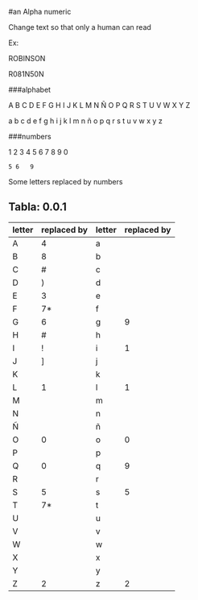 #an
Alpha numeric

Change text so that only a human can read

Ex: 

ROBINSON

R081N50N



###alphabet

A B C D E F G H I J K L M N Ñ O P Q R S T U V W X Y Z 

a b c d e f g h i j k l m n ñ o p q r s t u v w x y z 

###numbers

1 2 3 4 5 6 7 8 9 0

    5 6   9


Some letters replaced by numbers

Tabla: 0.0.1
---
|letter | replaced by   |letter | replaced by   |
|-------|---------------|-------|---------------|
|A      | 4 | a | | 
|B      | 8|b | |
|C      | #| c | |
|D      | )| d | |
|E      | 3| e | |
|F      | 7*| f | |
|G      | 6| g | 9 |
|H      | #| h | |
|I      | ! | i | 1 |
|J      | ]| j | |
|K      | | k | |
|L      | 1 | l | 1 |
|M      | | m | |
|N      | | n | |
|Ñ      | | ñ | |
|O      | 0 | o  | 0 |
|P      | | p | |
|Q      | 0 | q  | 9 |
|R      | | r | |
|S      | 5 | s  | 5 |
|T      | 7* | t | |
|U      | | u | |
|V      | | v | |
|W      | | w | |
|X      | | x | |
|Y      | | y | |
|Z      | 2 | z | 2 |

